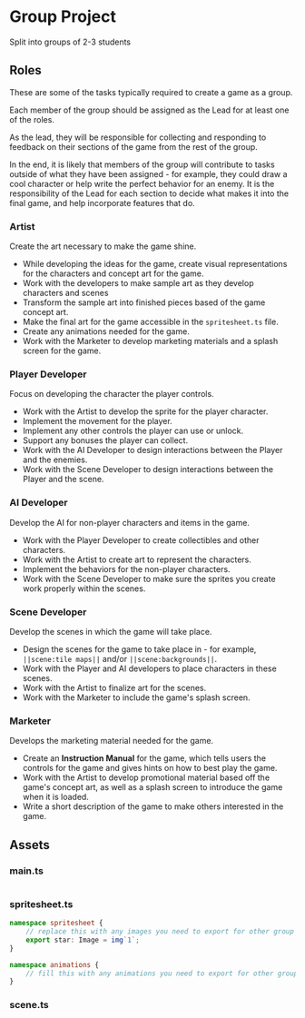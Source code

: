 # Group Project

Split into groups of 2-3 students

## Roles

These are some of the tasks typically required to create a game as a group.

Each member of the group should be assigned as the Lead for at least one of the roles.

As the lead, they will be responsible for collecting and responding to feedback on
their sections of the game from the rest of the group.

In the end, it is likely that members of the group will contribute to tasks
outside of what they have been assigned - for example,
they could draw a cool character or help write the perfect behavior for an enemy.
It is the responsibility of the Lead for each section to decide what makes it into
the final game, and help incorporate features that do.

### Artist

Create the art necessary to make the game shine.

* While developing the ideas for the game, create visual representations for the
characters and concept art for the game.
* Work with the developers to make sample art as they develop characters and scenes
* Transform the sample art into finished pieces based of the game concept art.
* Make the final art for the game accessible in the ``spritesheet.ts`` file.
* Create any animations needed for the game.
* Work with the Marketer to develop marketing materials and a splash screen for the game.

### Player Developer

Focus on developing the character the player controls.

* Work with the Artist to develop the sprite for the player character.
* Implement the movement for the player.
* Implement any other controls the player can use or unlock.
* Support any bonuses the player can collect.
* Work with the AI Developer to design interactions between the Player and the enemies.
* Work with the Scene Developer to design interactions between the Player and the scene.

### AI Developer

Develop the AI for non-player characters and items in the game.

* Work with the Player Developer to create collectibles and other characters.
* Work with the Artist to create art to represent the characters.
* Implement the behaviors for the non-player characters.
* Work with the Scene Developer to make sure the sprites you create
work properly within the scenes.

### Scene Developer

Develop the scenes in which the game will take place.

* Design the scenes for the game to take place in - for example,
``||scene:tile maps||`` and/or ``||scene:backgrounds||``.
* Work with the Player and AI developers to place characters in these scenes.
* Work with the Artist to finalize art for the scenes.
* Work with the Marketer to include the game's splash screen.

### Marketer

Develops the marketing material needed for the game.

* Create an **Instruction Manual** for the game, which tells users the controls for the game
and gives hints on how to best play the game.
* Work with the Artist to develop promotional material based off the game's concept art,
as well as a splash screen to introduce the game when it is loaded.
* Write a short description of the game to make others interested in the game.

## Assets

### main.ts

```typescript

```

### spritesheet.ts

```typescript
namespace spritesheet {
    // replace this with any images you need to export for other group members
    export star: Image = img`1`;
}

namespace animations {
    // fill this with any animations you need to export for other group members
}
```

### scene.ts

```typescript

```